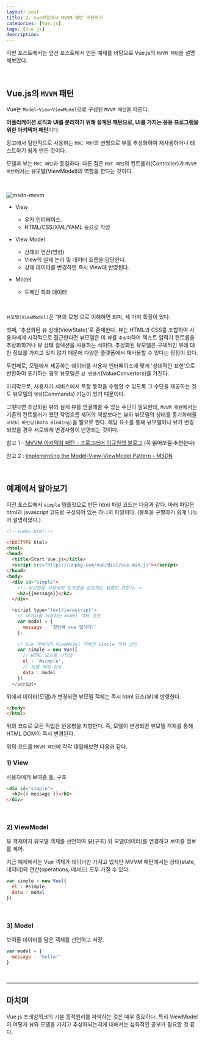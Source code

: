 ```yaml
---
layout: post
title: 2. vue파일에서 MVVM 패턴 구현하기
categories: [Vue.js]
tags: [Vue.js]
description: 
---
```


이번 포스트에서는 앞선 포스트에서 만든 예제를 바탕으로 Vue.js의 `MVVM 패턴`을 설명해보았다. 

<br>

## Vue.js의 `MVVM` 패턴

Vue는 `Model`-`View`-`ViewModel`으로 구성된 `MVVM 패턴`을 따른다.

**어플리케이션 로직과 UI를 분리하기 위해 설계된 패턴으로, UI를 가지는 응용 프로그램을 위한 아키텍처 패턴**이다. 

장고에서 일반적으로 사용하는 `MVC 패턴`의 변형으로 뷰를 추상화하여 재사용하거나 테스트하기 쉽게 만든 것이다. 

모델과 뷰는 `MVC 패턴`과 동일하다. 다른 점은 `MVC 패턴`의 컨트롤러(Controller)가 `MVVM 패턴`에서는 뷰모델(ViewModel)의 역할을 한다는 것이다. 

<br>

![msdn-mvvm](https://i-msdn.sec.s-msft.com/dynimg/IC416621.png)

- View 
	- 유저 인터페이스. 
	- HTML/CSS/XML/YAML 등으로 작성

- View Model 
	- 상태와 연산(명령)
	- View의 실제 논리 및 데이터 흐름을 담당한다.
	- 상태 데이터를 변경하면 즉시 View에 반영된다.

- Model 
	- 도메인 특화 데이터

<br>

`뷰모델(ViewModel)`은 '뷰의 모형'으로 이해하면 되며, 세 가지 특징이 있다. 

첫째, '추상화된 뷰 상태(ViewState)'로 존재한다. 뷰는 HTML과 CSS를 조합하여 사용자에게 시각적으로 접근한다면 뷰모델은 이 뷰를 `추상화`하여 텍스트 입력기 컨트롤을 추상화하거나 뷰 상태 컬렉션을 사용하는 식이다.
추상화된 뷰모델은 구체적인 뷰에 대한 정보를 가지고 있지 않기 때문에 다양한 플랫폼에서 재사용할 수 있다는 장점이 있다. 

두번째로, 모델에서 제공하는 데이터를 사용자 인터페이스에 맞게 '상대적인 표현'으로 변환하여 표기하는 경우 뷰모델은 `값 변환기`(ValueConverters)를 가진다. 

마지막으로, 사용자가 서비스에서 특정 동작을 수행할 수 있도록 그 수단을 제공하는 것도 뷰모델의 `명령`(Commands) 기능이 있기 때문이다. 

그렇다면 추상화된 뷰와 실제 뷰를 연결해줄 수 있는 수단이 필요한데, `MVVM 패턴`에서는 기존의 컨트롤러가 했던 작업흐름 제어의 역할보다는 뷰와 뷰모델의 상태를 동기화해줄 `데이터 바인딩(Data Binding)`을 필요로 한다. 해당 요소를 통해 뷰모델이나 뷰가 변경되었을 경우 서로에게 변경사항이 반영되는 것이다.

참고 1 - <a href="https://justhackem.wordpress.com/2017/03/05/mvvm-architectural-pattern/" target="_blank">MVVM 아키텍처 패턴 - 프로그래머 이규원의 블로그</a> (~~꼭 읽어보길 추천한다~~)

참고 2 : <a href="https://msdn.microsoft.com/en-us/library/ff798384.aspx" target="_blank">Implementing the Model-View-ViewModel Pattern - MSDN</a> 

<br>

## 예제에서 알아보기

이전 포스트에서 `simple` 템플릿으로 만든 html 파일 코드는 다음과 같다. 아래 파일은 html과 javascript 코드로 구성되어 있는 하나의 파일이다. (블록을 구별하기 쉽게 나누어 설명하였다.)

```html
<!--index.html-->

<!DOCTYPE html>
<html>
<head>
  <title>Start Vue.js</title>
  <script src="https://unpkg.com/vue/dist/vue.min.js"></script>
</head>
<body>
  <div id="simple">
    <!--보간법을 사용하여 문자열을 삽입하는 템플릿 표현식-->
    <h2>{{message}}</h2>
  </div>
```

```js
  <script type="text/javascript">
    // 데이터를 저장하는 model 객체 선언 
    var model = {
      message : '첫번째 vue 앱이다!'
    };
    
    // Vue 객체이자 ViewModel 객체인 simple 객체 선언
    var simple = new Vue({
      // HTML 요소를 나타냄
      el : '#simple',
      // 모델 객체 참조
      data : model
    })
  </script>
```

위에서 데이터(모델)가 변경되면 뷰모델 객체는 즉시 html 요소(뷰)에 반영한다.
 
```html
</body>
</html>
```

위의 코드로 모든 작업은 반응형을 지향한다. 즉, 모델이 변경되면 뷰모델 객체를 통해 HTML DOM이 즉시 변경된다.

위의 코드를 `MVVM 패턴`에 각각 대입해보면 다음과 같다.

### 1) View

사용자에게 보여줄 틀, 구조

```html
<div id="simple">
  <h2>{{ message }}</h2>
</div>
```

<br>

### 2) ViewModel 

뷰 객체이자 뷰모델 객체를 선언하여 뷰(구조) 와 모델(데이터)를 연결하고 보여줄 정보를 제어.

지금 예제에서는 Vue 객체가 데이터만 가지고 있지만 MVVM 패턴에서는 상태(state, 데이터)와 연산(operations, 메서드) 모두 가질 수 있다.

```js
var simple = new Vue({
  el : #simple,
  data : model
})
```

<br>

### 3) Model 

보여줄 데이터를 담은 객체를 선언하고 저장.

```js
var model = {
  message : "hello!"
}
```

<br>

---

## 마치며

Vue.js 프레임워크의 기본 동작원리를 파악하는 것은 매우 중요하다. 특히 ViewModel이 어떻게 뷰와 모델을 가지고 추상화되는지에 대해서는 심화적인 공부가 필요할 것 같다. 

<br>
